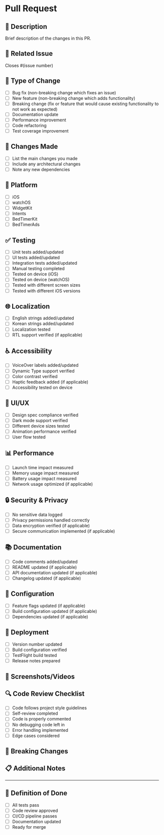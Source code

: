 # Pull Request

## 📝 Description
Brief description of the changes in this PR.

## 🔗 Related Issue
Closes #(issue number)

## 🧪 Type of Change
- [ ] Bug fix (non-breaking change which fixes an issue)
- [ ] New feature (non-breaking change which adds functionality)
- [ ] Breaking change (fix or feature that would cause existing functionality to not work as expected)
- [ ] Documentation update
- [ ] Performance improvement
- [ ] Code refactoring
- [ ] Test coverage improvement

## 🎯 Changes Made
- [ ] List the main changes you made
- [ ] Include any architectural changes
- [ ] Note any new dependencies

## 📱 Platform
- [ ] iOS
- [ ] watchOS
- [ ] WidgetKit
- [ ] Intents
- [ ] BedTimerKit
- [ ] BedTimerAds

## ✅ Testing
- [ ] Unit tests added/updated
- [ ] UI tests added/updated
- [ ] Integration tests added/updated
- [ ] Manual testing completed
- [ ] Tested on device (iOS)
- [ ] Tested on device (watchOS)
- [ ] Tested with different screen sizes
- [ ] Tested with different iOS versions

## 🌐 Localization
- [ ] English strings added/updated
- [ ] Korean strings added/updated
- [ ] Localization tested
- [ ] RTL support verified (if applicable)

## ♿ Accessibility
- [ ] VoiceOver labels added/updated
- [ ] Dynamic Type support verified
- [ ] Color contrast verified
- [ ] Haptic feedback added (if applicable)
- [ ] Accessibility tested on device

## 🎨 UI/UX
- [ ] Design spec compliance verified
- [ ] Dark mode support verified
- [ ] Different device sizes tested
- [ ] Animation performance verified
- [ ] User flow tested

## 📊 Performance
- [ ] Launch time impact measured
- [ ] Memory usage impact measured
- [ ] Battery usage impact measured
- [ ] Network usage optimized (if applicable)

## 🔒 Security & Privacy
- [ ] No sensitive data logged
- [ ] Privacy permissions handled correctly
- [ ] Data encryption verified (if applicable)
- [ ] Secure communication implemented (if applicable)

## 📚 Documentation
- [ ] Code comments added/updated
- [ ] README updated (if applicable)
- [ ] API documentation updated (if applicable)
- [ ] Changelog updated (if applicable)

## 🔧 Configuration
- [ ] Feature flags updated (if applicable)
- [ ] Build configuration updated (if applicable)
- [ ] Dependencies updated (if applicable)

## 🚀 Deployment
- [ ] Version number updated
- [ ] Build configuration verified
- [ ] TestFlight build tested
- [ ] Release notes prepared

## 📸 Screenshots/Videos
<!-- Add screenshots or videos demonstrating the changes -->

## 🔍 Code Review Checklist
- [ ] Code follows project style guidelines
- [ ] Self-review completed
- [ ] Code is properly commented
- [ ] No debugging code left in
- [ ] Error handling implemented
- [ ] Edge cases considered

## 🚨 Breaking Changes
<!-- List any breaking changes and migration steps -->

## 📋 Additional Notes
<!-- Any additional information for reviewers -->

---

## 🎯 Definition of Done
- [ ] All tests pass
- [ ] Code review approved
- [ ] CI/CD pipeline passes
- [ ] Documentation updated
- [ ] Ready for merge